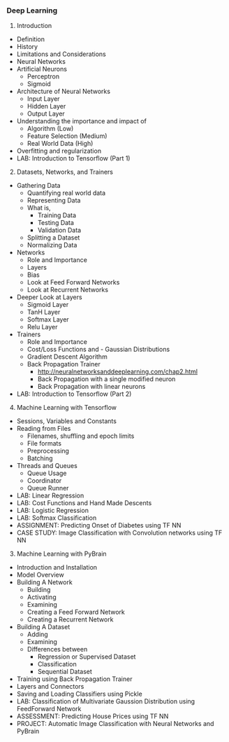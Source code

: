 ### Deep Learning

1. Introduction
  - Definition
  - History
  - Limitations and Considerations
  - Neural Networks
  - Artificial Neurons
    - Perceptron
    - Sigmoid
  - Architecture of Neural Networks
    - Input Layer
    - Hidden Layer
    - Output Layer
  - Understanding the importance and impact of
    - Algorithm (Low)
    - Feature Selection (Medium)
    - Real World Data (High)
  - Overfitting and regularization
  - LAB: Introduction to Tensorflow (Part 1)
2. Datasets, Networks, and Trainers
  - Gathering Data
    - Quantifying real world data
    - Representing Data
    - What is,
      - Training Data
      - Testing Data
      - Validation Data
    - Splitting a Dataset
    - Normalizing Data
  - Networks
    - Role and Importance
    - Layers
    - Bias
    - Look at Feed Forward Networks
    - Look at Recurrent Networks
  - Deeper Look at Layers
    - Sigmoid Layer
    - TanH Layer
    - Softmax Layer
    - Relu Layer
  - Trainers
    - Role and Importance
    - Cost/Loss Functions and - Gaussian Distributions
    - Gradient Descent Algorithm
    - Back Propagation Trainer
      - http://neuralnetworksanddeeplearning.com/chap2.html
      - Back Propagation with a single modified neuron
      - Back Propagation with linear neurons
  - LAB: Introduction to Tensorflow (Part 2)
4. Machine Learning with Tensorflow
  - Sessions, Variables and Constants
  - Reading from Files
    - Filenames, shuffling and epoch limits
    - File formats
    - Preprocessing
    - Batching
  - Threads and Queues
    - Queue Usage
    - Coordinator
    - Queue Runner
  - LAB: Linear Regression
  - LAB: Cost Functions and Hand Made Descents
  - LAB: Logistic Regression
  - LAB: Softmax Classification
  - ASSIGNMENT: Predicting Onset of Diabetes using TF NN
  - CASE STUDY: Image Classification with Convolution networks using TF NN
3. Machine Learning with PyBrain
  - Introduction and Installation
  - Model Overview
  - Building A Network
    - Building
    - Activating
    - Examining
    - Creating a Feed Forward Network
    - Creating a Recurrent Network
  - Building A Dataset
    - Adding
    - Examining
    - Differences between
      - Regression or Supervised Dataset
      - Classification
      - Sequential Dataset
  - Training using Back Propagation Trainer
  - Layers and Connectors
  - Saving and Loading Classifiers using Pickle
  - LAB: Classification of Multivariate Gaussion Distribution using FeedForward Network
  - ASSESSMENT: Predicting House Prices using TF NN
  - PROJECT: Automatic Image Classification with Neural Networks and PyBrain
